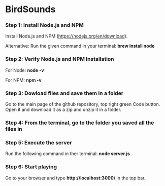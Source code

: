 # BirdSounds

### Step 1: Install Node.js and NPM
Install Node.js and NPM (https://nodejs.org/en/download).

Alternative: Run the given command in your terminal: **brew install node**

### Step 2: Verify Node.js and NPM Installation
For Node: **node -v**

For NPM: **npm -v**

### Step 3: Dowload files and save them in a folder

Go to the main page of the github repository, top right green Code button. Open it and download it as a zip and unzip it in a folder.

### Step 4: From the terminal, go to the folder you saved all the files in

### Step 5: Execute the server
Run the following command in ther terminal: **node server.js**

### Step 6: Start playing
Go to your browser and type **http://localhost:3000/** in the top bar.

